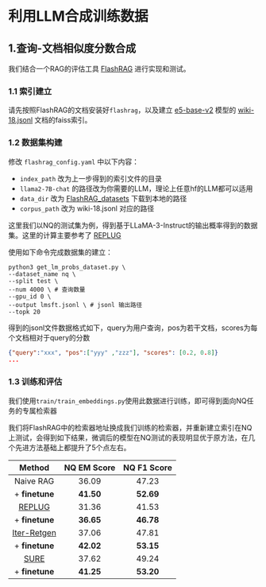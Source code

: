 # 利用LLM合成训练数据

## 1.查询-文档相似度分数合成

我们结合一个RAG的评估工具 [FlashRAG](https://github.com/RUC-NLPIR/FlashRAG) 进行实现和测试。 

### 1.1 索引建立
请先按照FlashRAG的文档安装好`flashrag`，以及建立 [e5-base-v2](https://huggingface.co/intfloat/e5-base-v2) 模型的 [wiki-18.jsonl](https://huggingface.co/datasets/ignore/FlashRAG_datasets/blob/main/retrieval-corpus/wiki-18.jsonl.gz) 文档的faiss索引。

### 1.2 数据集构建

修改 `flashrag_config.yaml` 中以下内容：
* `index_path` 改为上一步得到的索引文件的目录
* `llama2-7B-chat` 的路径改为你需要的LLM，理论上任意hf的LLM都可以适用
* `data_dir` 改为 [FlashRAG_datasets](https://huggingface.co/datasets/ignore/FlashRAG_datasets) 下载到本地的路径
* `corpus_path` 改为 wiki-18.jsonl 对应的路径

这里我们以NQ的测试集为例，得到基于LLaMA-3-Instruct的输出概率得到的数据集。这里的计算主要参考了 [REPLUG](https://arxiv.org/abs/2301.12652)

使用如下命令完成数据集的建立：
```shell
python3 get_lm_probs_dataset.py \ 
--dataset_name nq \
--split test \
--num 4000 \ # 查询数量
--gpu_id 0 \
--output lmsft.jsonl \ # jsonl 输出路径
--topk 20
```

得到的jsonl文件数据格式如下，query为用户查询，pos为若干文档，scores为每个文档相对于query的分数
```json
{"query":"xxx", "pos":["yyy" ,"zzz"], "scores": [0.2, 0.8]}
...
```

### 1.3 训练和评估

我们使用`train/train_embeddings.py`使用此数据进行训练，即可得到面向NQ任务的专属检索器

我们将FlashRAG中的检索器地址换成我们训练的检索器，并重新建立索引在NQ上测试，会得到如下结果，微调后的模型在NQ测试的表现明显优于原方法，在几个先进方法基础上都提升了5个点左右。

|                     Method                      | NQ EM Score | NQ F1 Score |
|:-----------------------------------------------:|:-----------:|:-----------:|
|                    Naive RAG                    |    36.09    |    47.23    |
|                 + **finetune**                  |  **41.50**  |  **52.69**  |
|   [REPLUG](https://arxiv.org/abs/2301.12652)    |    31.36    |    41.53    |
|                 + **finetune**                  |  **36.65**  |  **46.78**  |
| [Iter-Retgen](https://arxiv.org/abs/2305.15294) |    37.06    |    47.81    |
|                 + **finetune**                  |  **42.02**  |  **53.15**  |
|                    [SURE](https://arxiv.org/abs/2404.13081)                     |    37.62    |    49.24    |
|                 + **finetune**                  |  **41.25**  |  **53.20**  |
